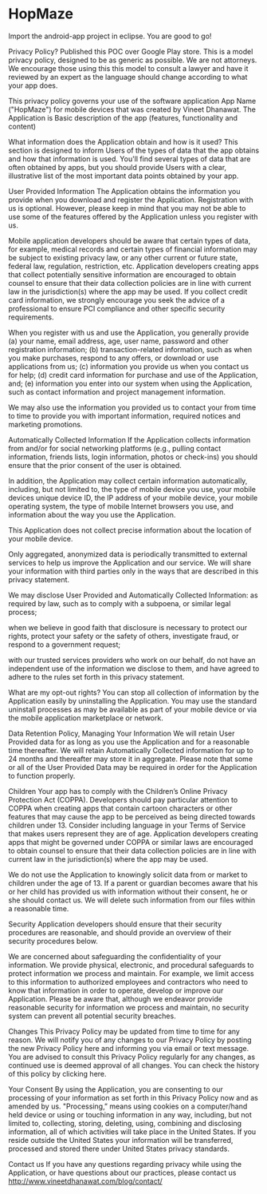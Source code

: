 HopMaze
=======
Import the android-app  project in eclipse. You are good to go!

Privacy Policy? Published this POC over Google Play store.
This is a model privacy policy, designed to be as generic as possible. We are not attorneys. We encourage those using this this model to consult a lawyer and have it reviewed by an expert as the language should change according to what your app does.

This privacy policy governs your use of the software application App Name ("HopMaze") for mobile devices that was created by Vineet Dhanawat. The Application is Basic description of the app (features, functionality and content) 

 
What information does the Application obtain and how is it used?
This section is designed to inform Users of the types of data that the app obtains and how that information is used. You'll find several types of data that are often obtained by apps, but you should provide Users with a clear, illustrative list of the most important data points obtained by your app.

User Provided Information
The Application obtains the information you provide when you download and register the Application. Registration with us is optional. However, please keep in mind that you may not be able to use some of the features offered by the Application unless you register with us.

Mobile application developers should be aware that certain types of data, for example, medical records and certain types of financial information may be subject to existing privacy law, or any other current or future state, federal law, regulation, restriction, etc. Application developers creating apps that collect potentially sensitive information are encouraged to obtain counsel to ensure that their data collection policies are in line with current law in the jurisdiction(s) where the app may be used. If you collect credit card information, we strongly encourage you seek the advice of a professional to ensure PCI compliance and other specific security requirements.
 
When you register with us and use the Application, you generally provide (a) your name, email address, age, user name, password and other registration information; (b) transaction-related information, such as when you make purchases, respond to any offers, or download or use applications from us; (c) information you provide us when you contact us for help; (d) credit card information for purchase and use of the Application, and; (e) information you enter into our system when using the Application, such as contact information and project management information.

We may also use the information you provided us to contact your from time to time to provide you with important information, required notices and marketing promotions.

Automatically Collected Information
If the Application collects information from and/or for social networking platforms (e.g., pulling contact information, friends lists, login information, photos or check-ins) you should ensure that the prior consent of the user is obtained.

In addition, the Application may collect certain information automatically, including, but not limited to, the type of mobile device you use, your mobile devices unique device ID, the IP address of your mobile device, your mobile operating system, the type of mobile Internet browsers you use, and information about the way you use the Application. 

This Application does not collect precise information about the location of your mobile device.

Only aggregated, anonymized data is periodically transmitted to external services to help us improve the Application and our service. We will share your information with third parties only in the ways that are described in this privacy statement.

We may disclose User Provided and Automatically Collected Information: as required by law, such as to comply with a subpoena, or similar legal process;

when we believe in good faith that disclosure is necessary to protect our rights, protect your safety or the safety of others, investigate fraud, or respond to a government request;

with our trusted services providers who work on our behalf, do not have an independent use of the information we disclose to them, and have agreed to adhere to the rules set forth in this privacy statement.

What are my opt-out rights?
You can stop all collection of information by the Application easily by uninstalling the Application. You may use the standard uninstall processes as may be available as part of your mobile device or via the mobile application marketplace or network.

Data Retention Policy, Managing Your Information
We will retain User Provided data for as long as you use the Application and for a reasonable time thereafter. We will retain Automatically Collected information for up to 24 months and thereafter may store it in aggregate. Please note that some or all of the User Provided Data may be required in order for the Application to function properly.
 
Children
Your app has to comply with the Children’s Online Privacy Protection Act (COPPA). Developers should pay particular attention to COPPA when creating apps that contain cartoon characters or other features that may cause the app to be perceived as being directed towards children under 13. Consider including language in your Terms of Service that makes users represent they are of age. Application developers creating apps that might be governed under COPPA or similar laws are encouraged to obtain counsel to ensure that their data collection policies are in line with current law in the jurisdiction(s) where the app may be used.

We do not use the Application to knowingly solicit data from or market to children under the age of 13. If a parent or guardian becomes aware that his or her child has provided us with information without their consent, he or she should contact us. We will delete such information from our files within a reasonable time.

Security
Application developers should ensure that their security procedures are reasonable, and should provide an overview of their security procedures below.

We are concerned about safeguarding the confidentiality of your information. We provide physical, electronic, and procedural safeguards to protect information we process and maintain. For example, we limit access to this information to authorized employees and contractors who need to know that information in order to operate, develop or improve our Application. Please be aware that, although we endeavor provide reasonable security for information we process and maintain, no security system can prevent all potential security breaches.

Changes
This Privacy Policy may be updated from time to time for any reason. We will notify you of any changes to our Privacy Policy by posting the new Privacy Policy here and informing you via email or text message. You are advised to consult this Privacy Policy regularly for any changes, as continued use is deemed approval of all changes. You can check the history of this policy by clicking here.

Your Consent
By using the Application, you are consenting to our processing of your information as set forth in this Privacy Policy now and as amended by us. "Processing,” means using cookies on a computer/hand held device or using or touching information in any way, including, but not limited to, collecting, storing, deleting, using, combining and disclosing information, all of which activities will take place in the United States. If you reside outside the United States your information will be transferred, processed and stored there under United States privacy standards.

Contact us
If you have any questions regarding privacy while using the Application, or have questions about our practices, please contact us http://www.vineetdhanawat.com/blog/contact/